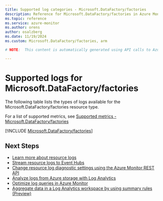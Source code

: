 ```yaml
---
title: Supported log categories - Microsoft.DataFactory/factories
description: Reference for Microsoft.DataFactory/factories in Azure Monitor Logs.
ms.topic: reference
ms.service: azure-monitor
ms.author: orens
author: osalzberg
ms.date: 11/19/2024
ms.custom: Microsoft.DataFactory/factories, arm

# NOTE:  This content is automatically generated using API calls to Azure. Any edits made on these files will be overwritten in the next run of the script. 

---
```





# Supported logs for Microsoft.DataFactory/factories  
The following table lists the types of logs available for the Microsoft.DataFactory/factories resource type.
  
  
  
For a list of supported metrics, see [Supported metrics - Microsoft.DataFactory/factories](../supported-metrics/microsoft-datafactory-factories-metrics.md)  
  

  
[!INCLUDE [Microsoft.DataFactory/factories](~/reusable-content/ce-skilling/azure/includes/azure-monitor/reference/logs/microsoft-datafactory-factories-logs-include.md)]  
  

## Next Steps

* [Learn more about resource logs](/azure/azure-monitor/essentials/platform-logs-overview)
* [Stream resource logs to Event Hubs](/azure/azure-monitor/essentials/resource-logs#send-to-azure-event-hubs)
* [Change resource log diagnostic settings using the Azure Monitor REST API](/rest/api/monitor/diagnosticsettings)
* [Analyze logs from Azure storage with Log Analytics](/azure/azure-monitor/essentials/resource-logs#send-to-log-analytics-workspace)
* [Optimize log queries in Azure Monitor](/azure/azure-monitor/logs/query-optimization)
* [Aggregate data in a Log Analytics workspace by using summary rules (Preview)](/azure/azure-monitor/logs/summary-rules)